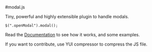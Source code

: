#modal.js

Tiny, powerful and highly extensible plugin to handle modals.

    $(".openModal").modal();

Read the [Documentation](http://hangnest.github.io/modal.js) to see how it works, and some examples.

If you want to contribute, use YUI compressor to compress the JS file.